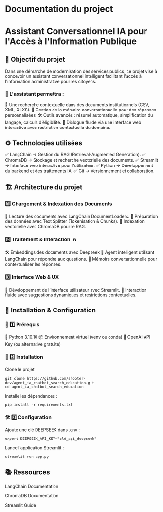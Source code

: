 # Documentation du project

# Assistant Conversationnel IA pour l'Accès à l'Information Publique

## 🎯 Objectif du projet

Dans une démarche de modernisation des services publics, ce projet vise à concevoir un assistant conversationnel intelligent facilitant l'accès à l'information administrative pour les citoyens.

### 🚀 L'assistant permettra : 

🔎 Une recherche contextuelle dans des documents institutionnels (CSV, XML, XLXS).
🧠 Gestion de la mémoire conversationnelle pour des réponses personnalisées.
🛠 Outils avancés : résumé automatique, simplification du langage, calculs d’éligibilité.
💬 Dialogue fluide via une interface web interactive avec restriction contextuelle du domaine.

## ⚙️ Technologies utilisées

✅ LangChain → Gestion du RAG (Retrieval-Augmented Generation).
✅ ChromaDB → Stockage et recherche vectorielle des documents.
✅ Streamlit → Interface web interactive pour l'utilisateur.
✅ Python → Développement du backend et des traitements IA.
✅ Git → Versionnement et collaboration. 

## 🏗️ Architecture du projet

### 1️⃣ Chargement & Indexation des Documents

📂 Lecture des documents avec LangChain DocumentLoaders.
🧩 Préparation des données avec Text Splitter (Tokenisation & Chunks).
🔎 Indexation vectorielle avec ChromaDB pour le RAG. 

### 2️⃣ Traitement & Interaction IA

🛠 Embeddings des documents avec Deepseek
🤖 Agent intelligent utilisant LangChain pour répondre aux questions.
🧠 Mémoire conversationnelle pour contextualiser les réponses.

### 3️⃣ Interface Web & UX

🎨 Développement de l’interface utilisateur avec Streamlit.
💬 Interaction fluide avec suggestions dynamiques et restrictions contextuelles.

## 🔹 Installation & Configuration

### 📌 1️⃣ Prérequis

🐍 Python 3.10.10
📦 Environnement virtuel (venv ou conda)
🚀 OpenAI API Key (ou alternative gratuite)

### 🔧 2️⃣ Installation

Clone le projet :

```
git clone https://github.com/shooter-dev/agent_ia_chatbot_search_education.git
cd agent_ia_chatbot_search_education
```

Installe les dépendances :

```
pip install -r requirements.txt
```

### 🛠️ 3️⃣ Configuration

Ajoute une clé DEEPSEEK dans .env :

```
export DEEPSEEK_API_KEY="clé_api_deepseek"
```

Lance l’application Streamlit :

````
streamlit run app.py
````

## 📚 Ressources

LangChain Documentation

ChromaDB Documentation

Streamlit Guide